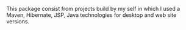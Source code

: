 This package consist from projects build by my self in which I used a Maven, Hibernate, JSP, Java technologies for desktop and web site versions.
